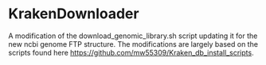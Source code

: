 # KrakenDownloader
A modification of the download_genomic_library.sh script updating it for the new ncbi genome FTP structure. The modifications are largely based on the scripts found here https://github.com/mw55309/Kraken_db_install_scripts.
